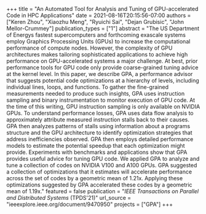 +++
title = "An Automated Tool for Analysis and Tuning of GPU-accelerated Code in HPC Applications"
date = 2021-08-16T20:15:56-07:00
authors = ["Keren Zhou", "Xiaozhu Meng", "Ryuichi Sai", "Dejan Grubisic", "John Mellor-Crummey"]
publication_types = ["1"]
abstract = "The US Department of Energys fastest supercomputers and forthcoming exascale systems employ Graphics Processing Units (GPUs) to increase the computational performance of compute nodes. However, the complexity of GPU architectures makes tailoring sophisticated applications to achieve high performance on GPU-accelerated systems a major challenge. At best, prior performance tools for GPU code only provide coarse-grained tuning advice at the kernel level. In this paper, we describe GPA, a performance advisor that suggests potential code optimizations at a hierarchy of levels, including individual lines, loops, and functions. To gather the fine-grained measurements needed to produce such insights, GPA uses instruction sampling and binary instrumentation to monitor execution of GPU code. At the time of this writing, GPU instruction sampling is only available on NVIDIA GPUs. To understand performance losses, GPA uses data flow analysis to approximately attribute measured instruction stalls back to their causes. GPA then analyzes patterns of stalls using information about a programs structure and the GPU architecture to identify optimization strategies that address inefficiencies observed. GPA then employs detailed performance models to estimate the potential speedup that each optimization might provide. Experiments with benchmarks and applications show that GPA provides useful advice for tuning GPU code. We applied GPA to analyze and tune a collection of codes on NVIDIA V100 and A100 GPUs. GPA suggested a collection of optimizations that it estimates will accelerate performance across the set of codes by a geometric mean of 1.21x. Applying these optimizations suggested by GPA accelerated these codes by a geometric mean of 1.19x."
featured = false
publication = "*IEEE Transactions on Parallel and Distributed Systems* (TPDS'21)"
url_source = "ieeexplore.ieee.org/document/9470950"
projects = ["GPA"]
+++
